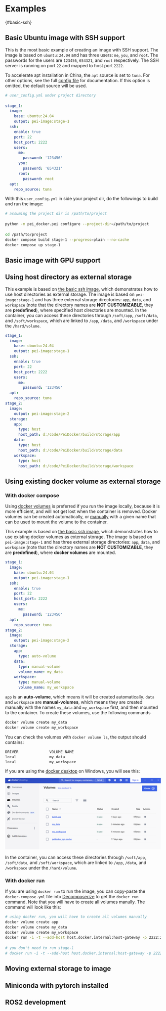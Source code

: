# Examples

[](){#basic-ssh}
## Basic Ubuntu image with SSH support

This is the most basic example of creating an image with SSH support. The image is based on `ubuntu:24.04` and has three users: `me`, `you`, and `root`. The passwords for the users are `123456`, `654321`, and `root` respectively. The SSH server is running on port `22` and mapped to host port `2222`. 

To accelerate apt installation in China, the `apt` source is set to `tuna`. For other options, see the full [config file](index.md) for documentation. If this option is omitted, the default source will be used.

```yaml
# user_config.yml under project directory

stage_1:
  image:
    base: ubuntu:24.04
    output: pei-image:stage-1
  ssh:
    enable: true
    port: 22
    host_port: 2222
    users:
      me:
        password: '123456'
      you:
        password: '654321'
      root:
        password: root
  apt:
    repo_source: tuna
```

With this `user_config.yml` in side your project dir, do the followings to build and run the image:

```bash
# assuming the project dir is /path/to/project

python -m pei_docker.pei configure --project-dir=/path/to/project

cd /path/to/project
docker compose build stage-1 --progress=plain --no-cache
docker compose up stage-1
```

## Basic image with GPU support
## Using host directory as external storage

This example is based on [the basic ssh image](#basic-ssh), which demonstrates how to use host directories as external storage. The image is based on `pei-image:stage-1` and has three external storage directories: `app`, `data`, and `workspace` (note that the directory names are **NOT CUSTOMIZABLE**, they are **predefined**), where specified host directories are mounted. In the container, you can access these directories through `/soft/app`, `/soft/data`, and `/soft/workspace`, which are linked to  `/app`, `/data`, and `/workspace` under the `/hard/volume`.

```yaml
stage_1:
  image:
    base: ubuntu:24.04
    output: pei-image:stage-1
  ssh:
    enable: true
    port: 22
    host_port: 2222
    users:
      me:
        password: '123456'
  apt:
    repo_source: tuna
stage_2:
  image:
    output: pei-image:stage-2
  storage:
    app:
      type: host
      host_path: d:/code/PeiDocker/build/storage/app
    data:
      type: host
      host_path: d:/code/PeiDocker/build/storage/data
    workspace:
      type: host
      host_path: d:/code/PeiDocker/build/storage/workspace
```

## Using existing docker volume as external storage

### With docker compose

Using [docker volumes](https://docs.docker.com/storage/volumes/) is preferred if you run the image locally, because it is more efficient, and will not get lost when the container is removed. Docker volumes can be created automatically, or [manually](https://docs.docker.com/reference/cli/docker/volume/create/) with a given name that can be used to mount the volume to the container.

This example is based on [the basic ssh image](#basic-ssh), which demonstrates how to use existing docker volumes as external storage. The image is based on `pei-image:stage-1` and has three external storage directories: `app`, `data`, and `workspace` (note that the directory names are **NOT CUSTOMIZABLE**, they are **predefined**), where **docker volumes** are mounted. 

```yaml
stage_1:
  image:
    base: ubuntu:24.04
    output: pei-image:stage-1
  ssh:
    enable: true
    port: 22
    host_port: 2222
    users:
      me:
        password: '123456'
  apt:
    repo_source: tuna
stage_2:
  image:
    output: pei-image:stage-2
  storage:
    app:
      type: auto-volume
    data:
      type: manual-volume
      volume_name: my_data
    workspace:
      type: manual-volume
      volume_name: my_workspace
```

`app` is an **auto-volume**, which means it will be created automatically. `data` and `workspace` are **manual-volumes**, which means they are created manually with the names `my_data` and `my_workspace` first, and then mounted to the container. To create these volumes, use the following commands

```bash
docker volume create my_data
docker volume create my_workspace
``` 

You can check the volumes with `docker volume ls`, the output should contains:

```
DRIVER              VOLUME NAME
local               my_data
local               my_workspace
```

If you are using the [docker desktop](https://www.docker.com/products/docker-desktop) on Windows, you will see this:

![docker desktop volumes](images/docker-desktop-volumes.png)

In the container, you can access these directories through `/soft/app`, `/soft/data`, and `/soft/workspace`, which are linked to  `/app`, `/data`, and `/workspace` under the `/hard/volume`.



### With docker run

If you are using `docker run` to run the image, you can copy-paste the `docker-compose.yml` file into [Decomposerize](https://www.decomposerize.com/) to get the `docker run` command. Note that you will have to create all volumes manully. The command will look like this:

```bash
# using docker run, you will have to create all volumes manually
docker volume create app
docker volume create my_data
docker volume create my_workspace
docker run -i -t --add-host host.docker.internal:host-gateway -p 2222:22 -v app:/hard/volume/app -v data:/hard/volume/data -v workspace:/hard/volume/workspace pei-image:stage-2 /bin/bash

# you don't need to run stage-1
# docker run -i -t --add-host host.docker.internal:host-gateway -p 2222:22 pei-image:stage-1 /bin/bash
```

## Moving external storage to image
## Miniconda with pytorch installed
## ROS2 development

